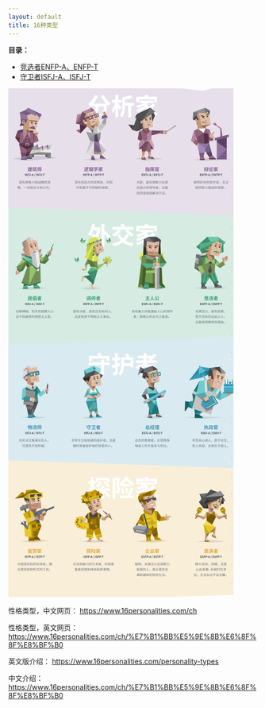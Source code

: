 ```yaml
---
layout: default
title: 16种类型
---
```


**目录：**

 - [竞选者ENFP-A、ENFP-T](./竞选者ENFP-A、ENFP-T.md)
 - [守卫者ISFJ-A、ISFJ-T](./守卫者ISFJ-A、ISFJ-T.md)



![image-20240123230047072](./img/list-16性格总览.assets/image-20240123230047072.jpg)



性格类型，中文网页：
https://www.16personalities.com/ch


性格类型，英文网页：
https://www.16personalities.com/ch/%E7%B1%BB%E5%9E%8B%E6%8F%8F%E8%BF%B0


英文版介绍：
https://www.16personalities.com/personality-types


中文介绍：
https://www.16personalities.com/ch/%E7%B1%BB%E5%9E%8B%E6%8F%8F%E8%BF%B0

